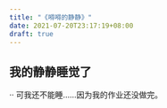 ```yaml
---
title: "《嘚嘚的静静》"
date: 2021-07-20T23:17:19+08:00
draft: true
---
```


## 我的静静睡觉了
·· 可我还不能睡……因为我的作业还没做完。